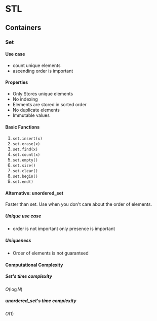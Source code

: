 # STL

## Containers

### Set

#### Use case

- count unique elements
- ascending order is important

#### Properties

- Only Stores unique elements
- No indexing
- Elements are stored in sorted order
- No duplicate elements
- Immutable values

#### Basic Functions

1. `set.insert(x)`
2. `set.erase(x)`
3. `set.find(x)`
4. `set.count(x)`
5. `set.empty()`
6. `set.size()`
7. `set.clear()`
8. `set.begin()`
9. `set.end()`

#### Alternative: unordered_set

Faster than set. Use when you don't care about the order of elements.

##### Unique use case

- order is not important only presence is important

##### Uniqueness

- Order of elements is not guaranteed

#### Computational Complexity

##### Set's time complexity

$O(\log N)$

##### unordered_set's time complexity

$O(1)$

